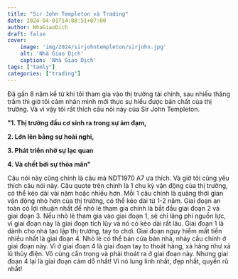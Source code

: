 ```yaml
---
title: "Sir John Templeton và Trading"
date: 2024-04-01T14:08:51+07:00
author: NhaGiaoDich
draft: false
cover:
    image: 'img/2024/sirjohntempleton/sirjohn.jpg'
    alt: 'Nhà Giao Dịch'
    caption: 'Nhà Giao Dịch'
tags: ["tamly"]
categories: ["trading"]
---
```


Đã gần 8 năm kể từ khi tôi tham gia vào thị trường tài chính, sau nhiều thăng trầm thì giờ tôi cảm nhân mình mới thực sự hiểu được bản chất của thị trường. Và vì vậy tôi rất thích câu nói này của Sir John Templeton.

**"1. Thị trường đầu cơ sinh ra trong sự ảm đạm,** 

**2. Lớn lên bằng sự hoài nghi,**

**3. Phát triển nhờ sự lạc quan**

**4. Và chết bởi sự thỏa mãn"**

Câu nói này cũng chính là câu mà NDT1970 A7 ưa thích. Và giờ tôi cũng yêu thích câu nói này. Câu quote trên chính là 1 chu kỳ vận động của thị trường, có thể kéo dài vài năm hoặc nhiều hơn. Mỗi 1 câu chính là quãng thời gian vận động nhỏ hơn của thị trường, có thể kéo dài từ 1-2 năm. Giai đoạn an toàn có lợi nhuận nhất để  nhỏ lẻ tham gia chính là bắt đầu giai đoạn 2 và giai đoạn 3. Nếu nhỏ lẻ tham gia vào giai đoạn 1, sẽ chỉ lãng phí nguồn lực, vì giai đoạn này là giai đoạn tích lũy và nó có kéo dài rất lâu. Giai đoạn 1 là dành cho nhà tạo lập thị trường, tay to chơi. Giai đoạn nguy hiểm mất tiền nhiều nhất là giai đoạn 4. Nhỏ lẻ có thể bán cửa bán nhà, nhảy cầu chính ở giai đoạn này. Vì ở giai đoạn 4 là giai đoạn tay to thoát hàng, xả hàng như xả lũ thủy điện. Vô cùng cẩn trọng và phải thoát ra ở giai đoạn này. Nhưng giai đoạn 4 lại là giai đoạn cám dỗ nhất! Vì nó lung linh nhất, đẹp nhất, quyến rũ nhất!